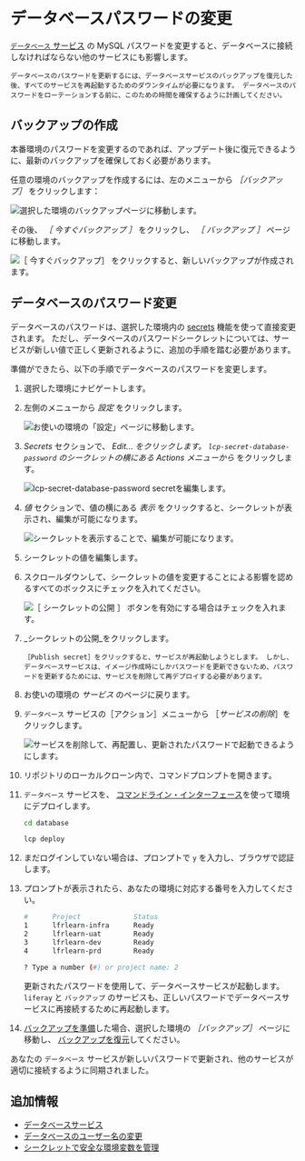 # データベースパスワードの変更

[`データベース` サービス](./database-service.md) の MySQL パスワードを変更すると、データベースに接続しなければならない他のサービスにも影響します。

```{warning}
データベースのパスワードを更新するには、データベースサービスのバックアップを復元した後、すべてのサービスを再起動するためのダウンタイムが必要になります。 データベースのパスワードをローテーションする前に、このための時間を確保するように計画してください。
```

## バックアップの作成

本番環境のパスワードを変更するのであれば、アップデート後に復元できるように、最新のバックアップを確保しておく必要があります。

任意の環境のバックアップを作成するには、左のメニューから _［バックアップ］_ をクリックします：

![選択した環境のバックアップページに移動します。](./changing-your-database-password/images/01.png)

その後、 _［ 今すぐバックアップ ］_ をクリックし、 _［ バックアップ ］_ ページに移動します。

![ ［ 今すぐバックアップ］ をクリックすると、新しいバックアップが作成されます。](./changing-your-database-password/images/02.png)

## データベースのパスワード変更

データベースのパスワードは、選択した環境内の [secrets](../../infrastructure-and-operations/security/managing-secure-environment-variables-with-secrets.md) 機能を使って直接変更されます。 ただし、データベースのパスワードシークレットについては、サービスが新しい値で正しく更新されるように、追加の手順を踏む必要があります。

<!-- Mention required service versions, and link to possible section on the procedure for 3.x services -->

準備ができたら、以下の手順でデータベースのパスワードを変更します。

1. 選択した環境にナビゲートします。

1. 左側のメニューから _設定_ をクリックします。

    ![お使いの環境の「設定」ページに移動します。](./changing-your-database-password/images/03.png)

1. _Secrets_ セクションで、 _Edit... をクリックします。 `lcp-secret-database-password` のシークレットの横にある Actions メニューから_ をクリックします。

    ![lcp-secret-database-password secretを編集します。](./changing-your-database-password/images/04.png)

1. _値_ セクションで、値の横にある _表示_ をクリックすると、シークレットが表示され、編集が可能になります。

    ![シークレットを表示することで、編集が可能になります。](./changing-your-database-password/images/05.png)

1. シークレットの値を編集します。

1. スクロールダウンして、シークレットの値を変更することによる影響を認めるすべてのボックスにチェックを入れてください。

    ![［ シークレットの公開 ］ ボタンを有効にする場合はチェックを入れます。](./changing-your-database-password/images/06.png)

1. _シークレットの公開_をクリックします。

    ```{note}
    ［Publish secret］をクリックすると、サービスが再起動しようとします。 しかし、データベースサービスは、イメージ作成時にしかパスワードを更新できないため、パスワードを更新するためには、サービスを削除して再デプロイする必要があります。
    ```

1. お使いの環境の _サービス_ のページに戻ります。

1. `データベース` サービスの［アクション］メニューから ［_サービスの削除_］をクリックします。

    ![サービスを削除して、再配置し、更新されたパスワードで起動できるようにします。](./changing-your-database-password/images/07.png)

1. リポジトリのローカルクローン内で、コマンドプロンプトを開きます。

1. `データベース` サービスを、 [コマンドライン・インターフェース](../../reference/command-line-tool.md)を使って環境にデプロイします。

    ```bash
    cd database
    ```

    ```bash
    lcp deploy
    ```

1. まだログインしていない場合は、プロンプトで `y` を入力し、ブラウザで認証します。

1. プロンプトが表示されたら、あなたの環境に対応する番号を入力してください。

    ```bash
    #      Project             Status
    1      lfrlearn-infra      Ready
    2      lfrlearn-uat        Ready
    3      lfrlearn-dev        Ready
    4      lfrlearn-prd        Ready

    ? Type a number (#) or project name: 2
    ```

    更新されたパスワードを使用して、データベースサービスが起動します。 `liferay` と `バックアップ` のサービスも、正しいパスワードでデータベースサービスに再接続するために再起動します。

1. [バックアップを準備](#creating-a-backup)した場合、選択した環境の _［バックアップ］_ ページに移動し、 [バックアップを復元](../backup-service/restoring-data-from-a-backup.md)してください。

あなたの `データベース` サービスが新しいパスワードで更新され、他のサービスが適切に接続するように同期されました。

## 追加情報

* [データベースサービス](./database-service.md)
* [データベースのユーザー名の変更](./changing-your-database-username.md)
* [シークレットで安全な環境変数を管理](../../infrastructure-and-operations/security/managing-secure-environment-variables-with-secrets.md)